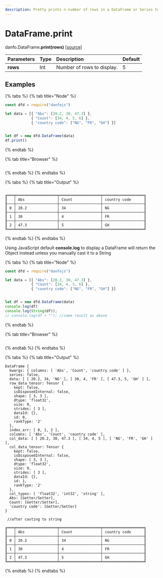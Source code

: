 ```yaml
---
description: Pretty prints n number of rows in a DataFrame or Series to the console
---
```


# DataFrame.print

danfo.DataFrame.**print\(**rows**\)** \[[source](https://github.com/opensource9ja/danfojs/blob/eb5919d2cac34271fc3b725fa24aa3ad4eacde37/danfojs/src/core/generic.js#L290)\]

| Parameters | Type | Description | Default |
| :--- | :--- | :--- | :--- |
| **rows** | Int | Number of rows to display. | 5 |

## **Examples**

{% tabs %}
{% tab title="Node" %}
```javascript
const dfd = require("danfojs")

let data = [{ "Abs": [20.2, 30, 47.3] },
            { "Count": [34, 4, 5, 6] },
            { "country code": ["NG", "FR", "GH"] }]


let df = new dfd.DataFrame(data)
df.print()
```
{% endtab %}

{% tab title="Browser" %}
```

```
{% endtab %}
{% endtabs %}

{% tabs %}
{% tab title="Output" %}
```text

╔═══╤═══════════════════╤═══════════════════╤═══════════════════╗
║   │ Abs               │ Count             │ country code      ║
╟───┼───────────────────┼───────────────────┼───────────────────╢
║ 0 │ 20.2              │ 34                │ NG                ║
╟───┼───────────────────┼───────────────────┼───────────────────╢
║ 1 │ 30                │ 4                 │ FR                ║
╟───┼───────────────────┼───────────────────┼───────────────────╢
║ 2 │ 47.3              │ 5                 │ GH                ║
╚═══╧═══════════════════╧═══════════════════╧═══════════════════╝
```
{% endtab %}
{% endtabs %}

Using JavaScript default **console.log** to display a DataFrame will return the Object instead unless you manually cast it to a String

{% tabs %}
{% tab title="Node" %}
```javascript
const dfd = require("danfojs")

let data = [{ "Abs": [20.2, 30, 47.3] },
            { "Count": [34, 4, 5, 6] },
            { "country code": ["NG", "FR", "GH"] }]


let df = new dfd.DataFrame(data)
console.log(df)
console.log(String(df));
// console.log(df + ""); //same result as above
```
{% endtab %}

{% tab title="Browser" %}
```

```
{% endtab %}
{% endtabs %}

{% tabs %}
{% tab title="Output" %}
```text
DataFrame {
  kwargs: { columns: [ 'Abs', 'Count', 'country code' ] },
  series: false,
  data: [ [ 20.2, 34, 'NG' ], [ 30, 4, 'FR' ], [ 47.3, 5, 'GH' ] ],
  row_data_tensor: Tensor {
    kept: false,
    isDisposedInternal: false,
    shape: [ 3, 3 ],
    dtype: 'float32',
    size: 9,
    strides: [ 3 ],
    dataId: {},
    id: 0,
    rankType: '2'
  },
  index_arr: [ 0, 1, 2 ],
  columns: [ 'Abs', 'Count', 'country code' ],
  col_data: [ [ 20.2, 30, 47.3 ], [ 34, 4, 5 ], [ 'NG', 'FR', 'GH' ] ],
  col_data_tensor: Tensor {
    kept: false,
    isDisposedInternal: false,
    shape: [ 3, 3 ],
    dtype: 'float32',
    size: 9,
    strides: [ 3 ],
    dataId: {},
    id: 1,
    rankType: '2'
  },
  col_types: [ 'float32', 'int32', 'string' ],
  Abs: [Getter/Setter],
  Count: [Getter/Setter],
  'country code': [Getter/Setter]
}

 //after casting to string

╔═══╤═══════════════════╤═══════════════════╤═══════════════════╗
║   │ Abs               │ Count             │ country code      ║
╟───┼───────────────────┼───────────────────┼───────────────────╢
║ 0 │ 20.2              │ 34                │ NG                ║
╟───┼───────────────────┼───────────────────┼───────────────────╢
║ 1 │ 30                │ 4                 │ FR                ║
╟───┼───────────────────┼───────────────────┼───────────────────╢
║ 2 │ 47.3              │ 5                 │ GH                ║
╚═══╧═══════════════════╧═══════════════════╧═══════════════════╝
```
{% endtab %}
{% endtabs %}

